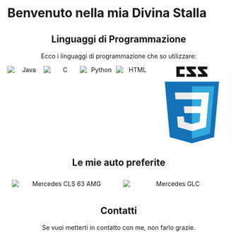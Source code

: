 # Benvenuto nella mia Divina Stalla

<div style="text-align: center;">

## Linguaggi di Programmazione

Ecco i linguaggi di programmazione che so utilizzare:

<div style="display: flex; justify-content: center; flex-wrap: nowrap;">

<img src="https://cdn.iconscout.com/icon/free/png-256/free-java-logo-icon-download-in-svg-png-gif-file-formats--wordmark-programming-language-pack-logos-icons-1174953.png?f=webp&w=300" alt="Java" width="35%" />
<img src="https://www.egovaleo.it/wp-content/uploads/2023/10/logo-c.jpg" alt="C" width="35%" />
<img src="https://files.prepinsta.com/wp-content/uploads/2020/07/python-removebg-preview.webp" alt="Python" width="35%" />
<img src="https://cdn.pixabay.com/photo/2017/08/05/11/16/logo-2582748_640.png" alt="HTML" width="35%" />
<img src="https://raw.githubusercontent.com/github/explore/80688e429a7d4ef2fca1e82350fe8e3517d3494d/topics/css/css.png" alt="CSS" width="35%" />

</div>

## Le mie auto preferite

<div style="display: flex; justify-content: center;">

<img src="https://cdn.motor1.com/images/mgl/nAylQR/s1/mercedes-amg-c-63-s-e-performance-2023-f1-edition.jpg" alt="Mercedes CLS 63 AMG" width="300" style="margin: 10px;" />
<img src="https://www.autoscout24.it/cms-content-assets/14iaHGmHq9WPT1ICMiutSo-c5f2ecaee9229b73ade40f50b6eda07c-Mercedes_GLC-1100.jpg" alt="Mercedes GLC" width="300" style="margin: 10px;" />

</div>

## Contatti

Se vuoi metterti in contatto con me, non farlo grazie.

</div>
